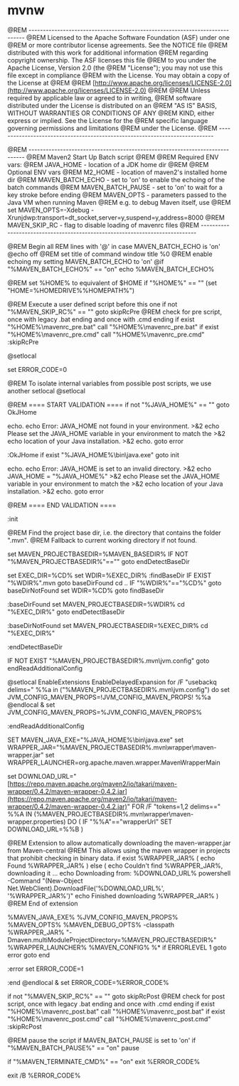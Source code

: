 # mvnw

@REM ---------------------------------------------------------------------------- @REM Licensed to the Apache Software Foundation \(ASF\) under one @REM or more contributor license agreements. See the NOTICE file @REM distributed with this work for additional information @REM regarding copyright ownership. The ASF licenses this file @REM to you under the Apache License, Version 2.0 \(the @REM "License"\); you may not use this file except in compliance @REM with the License. You may obtain a copy of the License at @REM @REM [http://www.apache.org/licenses/LICENSE-2.0](http://www.apache.org/licenses/LICENSE-2.0) @REM @REM Unless required by applicable law or agreed to in writing, @REM software distributed under the License is distributed on an @REM "AS IS" BASIS, WITHOUT WARRANTIES OR CONDITIONS OF ANY @REM KIND, either express or implied. See the License for the @REM specific language governing permissions and limitations @REM under the License. @REM ----------------------------------------------------------------------------

@REM ---------------------------------------------------------------------------- @REM Maven2 Start Up Batch script @REM @REM Required ENV vars: @REM JAVA\_HOME - location of a JDK home dir @REM @REM Optional ENV vars @REM M2\_HOME - location of maven2's installed home dir @REM MAVEN\_BATCH\_ECHO - set to 'on' to enable the echoing of the batch commands @REM MAVEN\_BATCH\_PAUSE - set to 'on' to wait for a key stroke before ending @REM MAVEN\_OPTS - parameters passed to the Java VM when running Maven @REM e.g. to debug Maven itself, use @REM set MAVEN\_OPTS=-Xdebug -Xrunjdwp:transport=dt\_socket,server=y,suspend=y,address=8000 @REM MAVEN\_SKIP\_RC - flag to disable loading of mavenrc files @REM ----------------------------------------------------------------------------

@REM Begin all REM lines with '@' in case MAVEN\_BATCH\_ECHO is 'on' @echo off @REM set title of command window title %0 @REM enable echoing my setting MAVEN\_BATCH\_ECHO to 'on' @if "%MAVEN\_BATCH\_ECHO%" == "on" echo %MAVEN\_BATCH\_ECHO%

@REM set %HOME% to equivalent of $HOME if "%HOME%" == "" \(set "HOME=%HOMEDRIVE%%HOMEPATH%"\)

@REM Execute a user defined script before this one if not "%MAVEN\_SKIP\_RC%" == "" goto skipRcPre @REM check for pre script, once with legacy .bat ending and once with .cmd ending if exist "%HOME%\mavenrc\_pre.bat" call "%HOME%\mavenrc\_pre.bat" if exist "%HOME%\mavenrc\_pre.cmd" call "%HOME%\mavenrc\_pre.cmd" :skipRcPre

@setlocal

set ERROR\_CODE=0

@REM To isolate internal variables from possible post scripts, we use another setlocal @setlocal

@REM ==== START VALIDATION ==== if not "%JAVA\_HOME%" == "" goto OkJHome

echo. echo Error: JAVA\_HOME not found in your environment. &gt;&2 echo Please set the JAVA\_HOME variable in your environment to match the &gt;&2 echo location of your Java installation. &gt;&2 echo. goto error

:OkJHome if exist "%JAVA\_HOME%\bin\java.exe" goto init

echo. echo Error: JAVA\_HOME is set to an invalid directory. &gt;&2 echo JAVA\_HOME = "%JAVA\_HOME%" &gt;&2 echo Please set the JAVA\_HOME variable in your environment to match the &gt;&2 echo location of your Java installation. &gt;&2 echo. goto error

@REM ==== END VALIDATION ====

:init

@REM Find the project base dir, i.e. the directory that contains the folder ".mvn". @REM Fallback to current working directory if not found.

set MAVEN\_PROJECTBASEDIR=%MAVEN\_BASEDIR% IF NOT "%MAVEN\_PROJECTBASEDIR%"=="" goto endDetectBaseDir

set EXEC\_DIR=%CD% set WDIR=%EXEC\_DIR% :findBaseDir IF EXIST "%WDIR%".mvn goto baseDirFound cd .. IF "%WDIR%"=="%CD%" goto baseDirNotFound set WDIR=%CD% goto findBaseDir

:baseDirFound set MAVEN\_PROJECTBASEDIR=%WDIR% cd "%EXEC\_DIR%" goto endDetectBaseDir

:baseDirNotFound set MAVEN\_PROJECTBASEDIR=%EXEC\_DIR% cd "%EXEC\_DIR%"

:endDetectBaseDir

IF NOT EXIST "%MAVEN\_PROJECTBASEDIR%.mvn\jvm.config" goto endReadAdditionalConfig

@setlocal EnableExtensions EnableDelayedExpansion for /F "usebackq delims=" %%a in \("%MAVEN\_PROJECTBASEDIR%.mvn\jvm.config"\) do set JVM\_CONFIG\_MAVEN\_PROPS=!JVM\_CONFIG\_MAVEN\_PROPS! %%a @endlocal & set JVM\_CONFIG\_MAVEN\_PROPS=%JVM\_CONFIG\_MAVEN\_PROPS%

:endReadAdditionalConfig

SET MAVEN\_JAVA\_EXE="%JAVA\_HOME%\bin\java.exe" set WRAPPER\_JAR="%MAVEN\_PROJECTBASEDIR%.mvn\wrapper\maven-wrapper.jar" set WRAPPER\_LAUNCHER=org.apache.maven.wrapper.MavenWrapperMain

set DOWNLOAD\_URL="[https://repo.maven.apache.org/maven2/io/takari/maven-wrapper/0.4.2/maven-wrapper-0.4.2.jar](https://repo.maven.apache.org/maven2/io/takari/maven-wrapper/0.4.2/maven-wrapper-0.4.2.jar)" FOR /F "tokens=1,2 delims==" %%A IN \(%MAVEN\_PROJECTBASEDIR%.mvn\wrapper\maven-wrapper.properties\) DO \( IF "%%A"=="wrapperUrl" SET DOWNLOAD\_URL=%%B \)

@REM Extension to allow automatically downloading the maven-wrapper.jar from Maven-central @REM This allows using the maven wrapper in projects that prohibit checking in binary data. if exist %WRAPPER\_JAR% \( echo Found %WRAPPER\_JAR% \) else \( echo Couldn't find %WRAPPER\_JAR%, downloading it ... echo Downloading from: %DOWNLOAD\_URL% powershell -Command "\(New-Object Net.WebClient\).DownloadFile\('%DOWNLOAD\_URL%', '%WRAPPER\_JAR%'\)" echo Finished downloading %WRAPPER\_JAR% \) @REM End of extension

%MAVEN\_JAVA\_EXE% %JVM\_CONFIG\_MAVEN\_PROPS% %MAVEN\_OPTS% %MAVEN\_DEBUG\_OPTS% -classpath %WRAPPER\_JAR% "-Dmaven.multiModuleProjectDirectory=%MAVEN\_PROJECTBASEDIR%" %WRAPPER\_LAUNCHER% %MAVEN\_CONFIG% %\* if ERRORLEVEL 1 goto error goto end

:error set ERROR\_CODE=1

:end @endlocal & set ERROR\_CODE=%ERROR\_CODE%

if not "%MAVEN\_SKIP\_RC%" == "" goto skipRcPost @REM check for post script, once with legacy .bat ending and once with .cmd ending if exist "%HOME%\mavenrc\_post.bat" call "%HOME%\mavenrc\_post.bat" if exist "%HOME%\mavenrc\_post.cmd" call "%HOME%\mavenrc\_post.cmd" :skipRcPost

@REM pause the script if MAVEN\_BATCH\_PAUSE is set to 'on' if "%MAVEN\_BATCH\_PAUSE%" == "on" pause

if "%MAVEN\_TERMINATE\_CMD%" == "on" exit %ERROR\_CODE%

exit /B %ERROR\_CODE%

